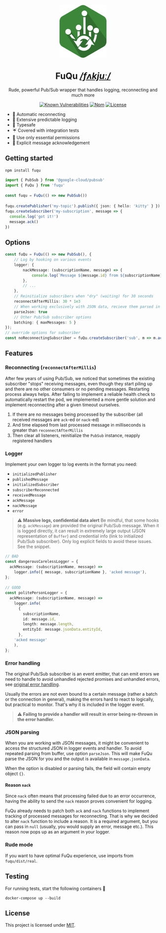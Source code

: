 <div align="center">


<img src="./resources/logo.png" height="170"/>

# FuQu _[/fʌkjuː/](https://en.wikipedia.org/wiki/Help:IPA/English)_

Rude, powerful Pub/Sub wrapper that handles logging, reconnecting and much more

[![Known Vulnerabilities](https://img.shields.io/snyk/vulnerabilities/github/AckeeCZ/fuqu.svg?style=flat-square)](https://snyk.io/test/github/AckeeCZ/fuqu)
[![Npm](https://img.shields.io/npm/v/fuqu.svg?style=flat-square)](https://www.npmjs.com/package/fuqu)
[![License](https://img.shields.io/github/license/AckeeCZ/fuqu.svg?style=flat-square)](https://github.com/AckeeCZ/fuqu/blob/master/LICENSE)


</div>

- 💓 Automatic reconnecting
- 📨 Extensive predictable logging
- 💙 Typesafe
- ☔ Covered with integration tests
- 🔑 Use only essential permissions
- 🚦 Explicit message acknowledgement

## Getting started

```bash
npm install fuqu
```

```typescript
import { PubSub } from '@google-cloud/pubsub'
import { FuQu } from 'fuqu'

const fuqu = FuQu(() => new PubSub())

fuqu.createPublisher('my-topic').publish({ json: { hello: 'kitty' } })
fuqu.createSubscriber('my-subscription', message => {
  console.log('got it!')
  message.ack()
})
```

## Options
```typescript
const fuQu = FuQu(() => new PubSub(), {
    // Log by hooking on various events
    logger: {
        nackMessage: (subscriptionName, message) => {
            console.log(`Message ${message.id} from ${subscriptionName} NACKed`)
        },
        // ...
    },
    // Reinitialize subscribers when "dry" (waiting) for 30 seconds
    reconnectAfterMillis: 30 * 1e3
    // When working exclusively with JSON data, recieve them parsed in logger events and handlers
    parseJson: true
    // Other Pub/Sub subscriber options
    batching: { maxMessages: 5 }
});
// override options for subscriber
const noReconnectingSubscriber = fuQu.createSubscriber('sub', m => m.ack(), { reconnectAfterMillis: 0 })
```

## Features
### Reconnecting (`reconnectAfterMillis`)
After few years of using Pub/Sub, we noticed that sometimes the existing subscriber "stops" receiving messages, even though they start piling up and there are no other consumers or no pending messages. Restarting process always helps. After failing to implement a reliable health check to automatically restart the pod, we implemented a more gentle solution and implement reconnecting after a given timeout ourselves.

1. If there are no messages being processed by the subscriber (all received messages are `ack`-ed or `nack`-ed)
2. And time elapsed from last processed message in milliseconds is greater than `reconnectAfterMillis`
3. Then clear all listeners, reinitialize the `PubSub` instance, reapply registered handlers

### Logger
Implement your own logger to log events in the format you need:

- `initializedPublisher`
- `publishedMessage`
- `initializedSubscriber`
- `subscriberReconnected`
- `receivedMessage`
- `ackMessage`
- `nackMessage`
- `error`

> ⚠️ **Massive logs, confidential data alert** Be mindful, that some hooks (e.g. `ackMessage`) are provided the original Pub/Sub message. When it is logged directly, it can result in extremely large output (JSON representation of `Buffer`) and credential info (link to initialized Pub/Sub subscriber). Only log explicit fields to avoid these issues. See the snippet.

```ts
// BAD
const dangerousCarelessLogger = {
  ackMessage: (subscriptionName, message) =>
    logger.info({ message, subscriptionName }, 'acked message'),
};

// GOOD
const politePersonLogger = {
  ackMessage: (subscriptionName, message) =>
    logger.info(
      {
        subscriptionName,
        id: message.id,
        length: message.length,
        entityId: message.jsonData.entityId,
      },
    'acked message'
    ),
};
```

### Error handling

The original Pub/Sub subscriber is an event emitter, that can emit errors we need to handle to avoid unhandled rejected promises and unhandled errors, see [original error handling](https://github.com/googleapis/nodejs-pubsub/blob/main/samples/listenForErrors.js).

Usually the errors are not even bound to a certain message (rather a batch or the connection in general), making the errors hard to react to logically, but practical to monitor. That's why it is included in the logger event.

> ⚠️ **Failing to provide a handler will result in error being re-thrown in the error handler.**

### JSON parsing
When you are working with JSON messages, it might be convenient to access the structured JSON in logger events and handler. To avoid repeated parsing from buffer, use option `parseJson`. This will make FuQu parse the JSON for you and the output is available in `message.jsonData`.

When the option is disabled or parsing fails, the field will contain empty object `{}`.

#### Reason `nack`

Since `nack` often means that processing failed due to an error occurrence, having the ability to send the `nack` reason proves convenient for logging.

FuQu already needs to patch both `ack` and `nack` functions to implement tracking of processed messages for reconnecting. That is why we decided to alter `nack` function to include a reason. It is a required argument, but you can pass in `null` (usually, you would supply an error, message etc.). This reason now pops up as an argument in your logger.

### Rude mode
If you want to have optimal FuQu experience, use imports from `fuqu/dist/real`.

## Testing

For running tests, start the following containers 🐳

```
docker-compose up --build
```

## License

This project is licensed under [MIT](./LICENSE).
